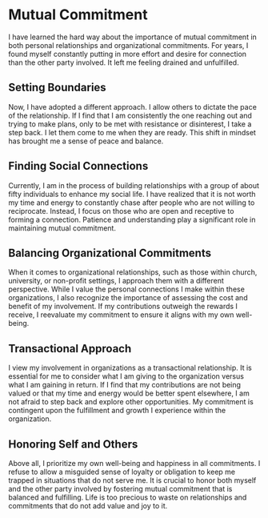 # Mutual Commitment

I have learned the hard way about the importance of mutual commitment in both personal relationships
and organizational commitments. For years, I found myself constantly putting in more effort and
desire for connection than the other party involved. It left me feeling drained and unfulfilled.


## Setting Boundaries

Now, I have adopted a different approach. I allow others to dictate the pace of the relationship. If
I find that I am consistently the one reaching out and trying to make plans, only to be met with
resistance or disinterest, I take a step back. I let them come to me when they are ready. This
shift in mindset has brought me a sense of peace and balance.


## Finding Social Connections

Currently, I am in the process of building relationships with a group of about fifty individuals to
enhance my social life. I have realized that it is not worth my time and energy to constantly chase
after people who are not willing to reciprocate. Instead, I focus on those who are open and
receptive to forming a connection. Patience and understanding play a significant role in
maintaining mutual commitment.


## Balancing Organizational Commitments

When it comes to organizational relationships, such as those within church, university, or
non-profit settings, I approach them with a different perspective. While I value the personal
connections I make within these organizations, I also recognize the importance of assessing the
cost and benefit of my involvement. If my contributions outweigh the rewards I receive, I
reevaluate my commitment to ensure it aligns with my own well-being.


## Transactional Approach

I view my involvement in organizations as a transactional relationship. It is essential for me to
consider what I am giving to the organization versus what I am gaining in return. If I find that my
contributions are not being valued or that my time and energy would be better spent elsewhere, I am
not afraid to step back and explore other opportunities. My commitment is contingent upon the
fulfillment and growth I experience within the organization.


## Honoring Self and Others

Above all, I prioritize my own well-being and happiness in all commitments. I refuse to allow a
misguided sense of loyalty or obligation to keep me trapped in situations that do not serve me. It
is crucial to honor both myself and the other party involved by fostering mutual commitment that is
balanced and fulfilling. Life is too precious to waste on relationships and commitments that do not
add value and joy to it.